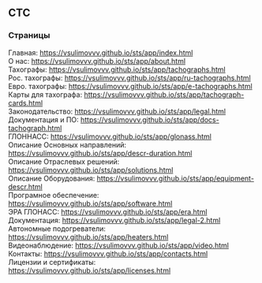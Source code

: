 ## СТС

### Страницы

Главная: https://vsulimovvv.github.io/sts/app/index.html  
О нас: https://vsulimovvv.github.io/sts/app/about.html  
Тахографы: https://vsulimovvv.github.io/sts/app/tachographs.html  
Рос. тахографы: https://vsulimovvv.github.io/sts/app/ru-tachographs.html  
Евро. тахографы: https://vsulimovvv.github.io/sts/app/e-tachographs.html  
Карты для тахографа: https://vsulimovvv.github.io/sts/app/tachograph-cards.html  
Законодательство: https://vsulimovvv.github.io/sts/app/legal.html  
Документация и ПО: https://vsulimovvv.github.io/sts/app/docs-tachograph.html  
ГЛОННАСС: https://vsulimovvv.github.io/sts/app/glonass.html  
Описание Основных направлений: https://vsulimovvv.github.io/sts/app/descr-duration.html  
Описание Отраслевых решений: https://vsulimovvv.github.io/sts/app/solutions.html  
Описание Оборудования: https://vsulimovvv.github.io/sts/app/equipment-descr.html  
Програмное обеспечение: https://vsulimovvv.github.io/sts/app/software.html  
ЭРА ГЛОНАСС: https://vsulimovvv.github.io/sts/app/era.html  
Документация: https://vsulimovvv.github.io/sts/app/legal-2.html  
Автономные подогреватели: https://vsulimovvv.github.io/sts/app/heaters.html  
Видеонаблюдение: https://vsulimovvv.github.io/sts/app/video.html  
Контакты: https://vsulimovvv.github.io/sts/app/contacts.html  
Лицензии и сертификаты: https://vsulimovvv.github.io/sts/app/licenses.html  
